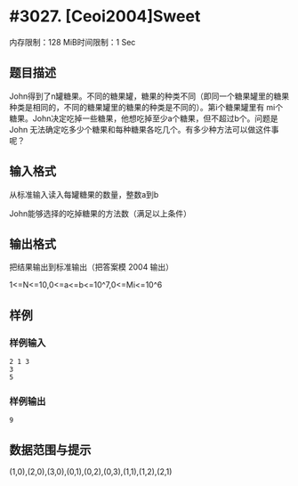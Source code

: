 # #3027. [Ceoi2004]Sweet

内存限制：128 MiB时间限制：1 Sec

## 题目描述

John得到了n罐糖果。不同的糖果罐，糖果的种类不同（即同一个糖果罐里的糖果种类是相同的，不同的糖果罐里的糖果的种类是不同的）。第i个糖果罐里有 mi个糖果。John决定吃掉一些糖果，他想吃掉至少a个糖果，但不超过b个。问题是John 无法确定吃多少个糖果和每种糖果各吃几个。有多少种方法可以做这件事呢？  
  
 

## 输入格式

从标准输入读入每罐糖果的数量，整数a到b 
 
John能够选择的吃掉糖果的方法数（满足以上条件）  
 

## 输出格式

 
把结果输出到标准输出（把答案模 2004 输出）  

1<=N<=10,0<=a<=b<=10^7,0<=Mi<=10^6

## 样例

### 样例输入

    
    2 1 3
    3
    5
    
    

### 样例输出

    
    9
    
    

## 数据范围与提示

(1,0),(2,0),(3,0),(0,1),(0,2),(0,3),(1,1),(1,2),(2,1) 
